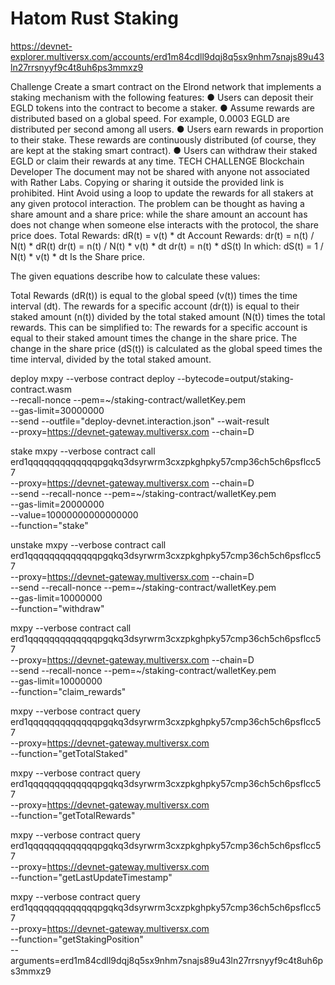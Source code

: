 # Hatom Rust Staking

https://devnet-explorer.multiversx.com/accounts/erd1m84cdll9dqj8q5sx9nhm7snajs89u43ln27rrsnyyf9c4t8uh6ps3mmxz9


Challenge
Create a smart contract on the Elrond network that implements a staking
mechanism with the following features:
● Users can deposit their EGLD tokens into the contract to become a
staker.
● Assume rewards are distributed based on a global speed. For
example, 0.0003 EGLD are distributed per second among all users.
● Users earn rewards in proportion to their stake. These rewards are
continuously distributed (of course, they are kept at the staking smart
contract).
● Users can withdraw their staked EGLD or claim their rewards at any
time.
TECH CHALLENGE
Blockchain Developer
The document may not be shared with anyone not associated with Rather Labs. Copying or sharing it outside the provided link is prohibited.
Hint
Avoid using a loop to update the rewards for all stakers at any given
protocol interaction. The problem can be thought as having a share
amount and a share price: while the share amount an account has does
not change when someone else interacts with the protocol, the share price
does.
Total Rewards:
dR(t) = v(t) * dt
Account Rewards:
dr(t) = n(t) / N(t) * dR(t)
dr(t) = n(t) / N(t) * v(t) * dt
dr(t) = n(t) * dS(t)
In which:
dS(t) = 1 / N(t) * v(t) * dt
Is the Share price.

The given equations describe how to calculate these values:

Total Rewards (dR(t)) is equal to the global speed (v(t)) times the time interval (dt).
The rewards for a specific account (dr(t)) is equal to their staked amount (n(t)) divided by the total staked amount (N(t)) times the total rewards.
This can be simplified to: The rewards for a specific account is equal to their staked amount times the change in the share price.
The change in the share price (dS(t)) is calculated as the global speed times the time interval, divided by the total staked amount.


deploy
    mxpy --verbose contract deploy --bytecode=output/staking-contract.wasm \
    --recall-nonce --pem=~/staking-contract/walletKey.pem \
    --gas-limit=30000000 \
    --send --outfile="deploy-devnet.interaction.json" --wait-result \
    --proxy=https://devnet-gateway.multiversx.com --chain=D  


stake
mxpy --verbose contract call erd1qqqqqqqqqqqqqpgqkq3dsyrwrm3cxzpkghpky57cmp36ch5ch6psflcc57\
    --proxy=https://devnet-gateway.multiversx.com --chain=D \
    --send --recall-nonce --pem=~/staking-contract/walletKey.pem \
    --gas-limit=20000000 \
    --value=10000000000000000  \
    --function="stake"


unstake
    mxpy --verbose contract call erd1qqqqqqqqqqqqqpgqkq3dsyrwrm3cxzpkghpky57cmp36ch5ch6psflcc57\
    --proxy=https://devnet-gateway.multiversx.com --chain=D \
    --send --recall-nonce --pem=~/staking-contract/walletKey.pem \
    --gas-limit=10000000 \
    --function="withdraw"


 mxpy --verbose contract call erd1qqqqqqqqqqqqqpgqkq3dsyrwrm3cxzpkghpky57cmp36ch5ch6psflcc57\
    --proxy=https://devnet-gateway.multiversx.com --chain=D \
    --send --recall-nonce --pem=~/staking-contract/walletKey.pem \
    --gas-limit=10000000 \
    --function="claim_rewards"


mxpy --verbose contract query erd1qqqqqqqqqqqqqpgqkq3dsyrwrm3cxzpkghpky57cmp36ch5ch6psflcc57\
    --proxy=https://devnet-gateway.multiversx.com \
    --function="getTotalStaked"

mxpy --verbose contract query erd1qqqqqqqqqqqqqpgqkq3dsyrwrm3cxzpkghpky57cmp36ch5ch6psflcc57\
    --proxy=https://devnet-gateway.multiversx.com \
    --function="getTotalRewards"

mxpy --verbose contract query erd1qqqqqqqqqqqqqpgqkq3dsyrwrm3cxzpkghpky57cmp36ch5ch6psflcc57\
    --proxy=https://devnet-gateway.multiversx.com \
    --function="getLastUpdateTimestamp"


  mxpy --verbose contract query erd1qqqqqqqqqqqqqpgqkq3dsyrwrm3cxzpkghpky57cmp36ch5ch6psflcc57\
    --proxy=https://devnet-gateway.multiversx.com \
    --function="getStakingPosition" \
    --arguments=erd1m84cdll9dqj8q5sx9nhm7snajs89u43ln27rrsnyyf9c4t8uh6ps3mmxz9

